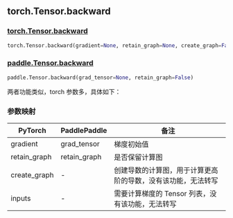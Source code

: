 ## torch.Tensor.backward
### [torch.Tensor.backward](https://pytorch.org/docs/stable/generated/torch.Tensor.backward.html?highlight=backward#torch.Tensor.backward)

```python
torch.Tensor.backward(gradient=None, retain_graph=None, create_graph=False, inputs=None)
```

### [paddle.Tensor.backward](https://www.paddlepaddle.org.cn/documentation/docs/zh/api/paddle/Tensor_cn.html#backward-grad-tensor-none-retain-graph-false)

```python
paddle.Tensor.backward(grad_tensor=None, retain_graph=False)
```

两者功能类似，torch 参数多，具体如下：
### 参数映射
| PyTorch       | PaddlePaddle | 备注                                                   |
| ------------- | ------------ | ------------------------------------------------------ |
| gradient      | grad_tensor  | 梯度初始值                                               |
| retain_graph  | retain_graph | 是否保留计算图                                           |
| create_graph  | -            | 创建导数的计算图，用于计算更高阶的导数，没有该功能，无法转写                       |
| inputs        | -            | 需要计算梯度的 Tensor 列表，没有该功能，无法转写                                  |

